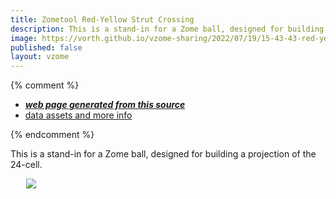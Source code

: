 ```yaml
---
title: Zometool Red-Yellow Strut Crossing
description: This is a stand-in for a Zome ball, designed for building a projection of the 24-cell.
image: https://vorth.github.io/vzome-sharing/2022/07/19/15-43-43-red-yellow-cross-bob/red-yellow-cross-bob.png
published: false
layout: vzome
---
```


{% comment %}
 - [***web page generated from this source***](<https://vorth.github.io/vzome-sharing/2022/07/19/red-yellow-cross-bob-15-43-43.html>)
 - [data assets and more info](<https://github.com/vorth/vzome-sharing/tree/main/2022/07/19/15-43-43-red-yellow-cross-bob/>)
 
{% endcomment %}

This is a stand-in for a Zome ball, designed for building a projection of the 24-cell.

<vzome-viewer style="width: 87%; height: 60vh; margin: 5%"
       src="https://vorth.github.io/vzome-sharing/2022/07/19/15-43-43-red-yellow-cross-bob/red-yellow-cross-bob.vZome" >
  <img src="https://vorth.github.io/vzome-sharing/2022/07/19/15-43-43-red-yellow-cross-bob/red-yellow-cross-bob.png" />
</vzome-viewer>
